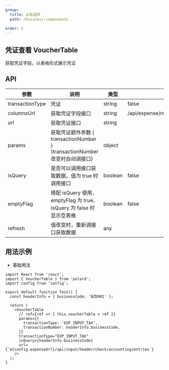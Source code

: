 ```yaml
---
group:
  title: 业务组件
  path: /business-components

order: 5
---
```


## 凭证查看 VoucherTable

获取凭证字段，以表格形式展示凭证

## API

| 参数            | 说明                                                                        | 类型    | 默认值                                                 |
| --------------- | --------------------------------------------------------------------------- | ------- | ------------------------------------------------------ |
| transactionType | 凭证                                                                        | string  | false                                                  |
| columnsUrl      | 获取凭证字段接口                                                            | string  | /api/expense/report/query/elements/of/accounting/model |
| url             | 获取凭证接口                                                                | string  |                                                        |
| params          | 获取凭证额外参数 { transactionNumber } (transactionNumber 改变时自动调接口) | object  |                                                        |
| isQuery         | 是否可以调用接口获取数据，值为 true 时调用接口                              | boolean | false                                                  |
| emptyFlag       | 搭配 isQuery 使用，emptyFlag 为 true、isQuery 为 false 时显示空表格         | boolean | false                                                  |
| refresh         | 值改变时，重新调接口获取数据                                                | any     |                                                        |

## 用法示例

- 基础用法

```tsx
import React from 'react';
import { VoucherTable } from 'polard';
import config from 'config';

export default function Test() {
  const headerInfo = { businessCode: 'BZD001' };

  return (
    <VoucherTable
      // ref={ref => { this.voucherTable = ref }}
      params={{
        transactionType: 'EXP_INPUT_TAX',
        transactionNumber: headerInfo.businessCode,
      }}
      transactionType="EXP_INPUT_TAX"
      isQuery={headerInfo.businessCode}
      url={`${config.expenseUrl}/api/input/header/check/accounting/entries`}
    />
  );
}
```
